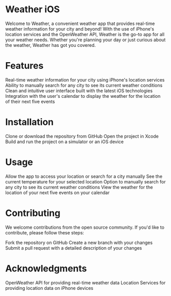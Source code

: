 # Weather iOS

Welcome to Weather, a convenient weather app that provides real-time weather information for your city and beyond! With the use of iPhone's location services and the OpenWeather API, Weather is the go-to app for all your weather needs. Whether you're planning your day or just curious about the weather, Weather has got you covered.

# Features

Real-time weather information for your city using iPhone's location services
Ability to manually search for any city to see its current weather conditions
Clean and intuitive user interface built with the latest iOS technologies
Integration with the user's calendar to display the weather for the location of their next five events

# Installation

Clone or download the repository from GitHub
Open the project in Xcode
Build and run the project on a simulator or an iOS device

# Usage

Allow the app to access your location or search for a city manually
See the current temperature for your selected location
Option to manually search for any city to see its current weather conditions
View the weather for the location of your next five events on your calendar

# Contributing

We welcome contributions from the open source community. If you'd like to contribute, please follow these steps:

Fork the repository on GitHub
Create a new branch with your changes
Submit a pull request with a detailed description of your changes

# Acknowledgments

OpenWeather API for providing real-time weather data
Location Services for providing location data on iPhone devices

